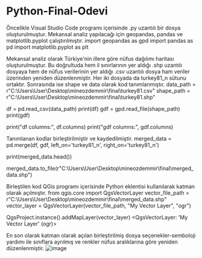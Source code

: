 # Python-Final-Odevi
Öncelikle Visual Studio Code programı içerisinde .py uzantılı bir dosya oluşturulmuştur. Mekansal analiz yapılacağı için geopandas, pandas ve matplotlib.pyplot çalıştırılmıştır. 
import geopandas as gpd
import pandas as pd
import matplotlib.pyplot as plt

Mekansal analiz olarak Türkiye'nin illere göre nüfus dağılımı haritası oluşturulmuştur. Bu doğrultuda hem il sınırlarının yer aldığı .shp uzantılı dosyaya hem de nüfus verilerinin yer aldığı .csv uzantılı dosya ham veriler üzerinden yeniden düzenlenmiştir. Her iki dosyada da turkey81_n sütunu ortaktır. Sonrasında ise shape ve data olarak kod tanımlanmıştır. 
data_path = r"C:\Users\User\Desktop\mineozdemmir\final\turkey81.csv"
shape_path = r"C:\Users\User\Desktop\mineozdemmir\final\turkey81.shp"

df = pd.read_csv(data_path)
print(df)
gdf = gpd.read_file(shape_path)
print(gdf) 

print("df columns:", df.columns)
print("gdf columns:", gdf.columns)

Tanımlanan kodlar birleştirilmiştir ve kaydedilmiştir.
merged_data = pd.merge(df, gdf, left_on='turkey81_n', right_on='turkey81_n')

print(merged_data.head())

merged_data.to_file(r"C:\Users\User\Desktop\mineozdemmir\final\merged_data.shp")

Birleştilen kod QGis programı içerisinde Python eklentisi kullanılarak katman olarak açılmıştır.
from qgis.core import QgsVectorLayer
vector_file_path = r"C:\Users\User\Desktop\mineozdemmir\final\merged_data.shp"
vector_layer = QgsVectorLayer(vector_file_path, "My Vector Layer", "ogr")

QgsProject.instance().addMapLayer(vector_layer)
<QgsVectorLayer: 'My Vector Layer' (ogr)>

En son olarak katman olarak açılan birleştirilmiş dosya seçenekler-semboloji yardımı ile sınıflara ayrılmış ve renkler nüfus aralıklarına göre yeniden düzenlenmiştir.
![image](https://github.com/mineozdemmir/Python-Final-devi/assets/146944312/59450f64-cb4e-44cb-a304-d8f2b18ee7f3)

